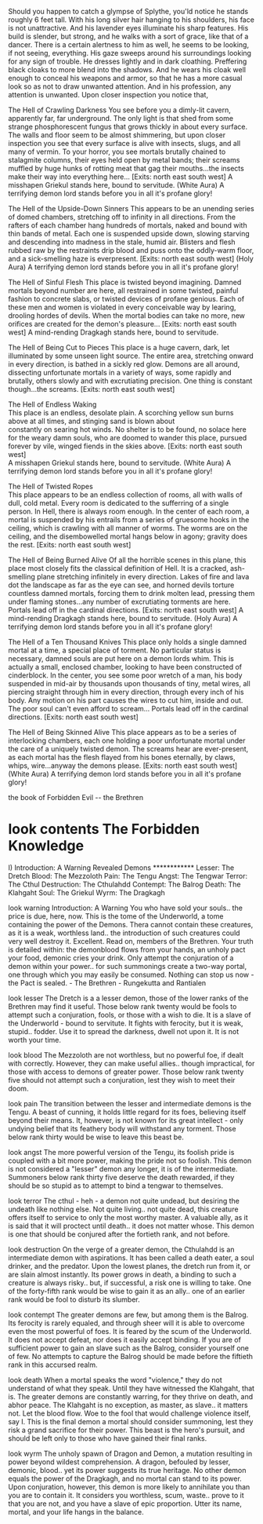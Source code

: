 Should you happen to catch a glympse of Splythe, you'ld notice he stands 
roughly 6 feet tall. With his long silver hair hanging to his shoulders, his 
face is not unattractive. And his lavender eyes illuminate his sharp features.
   His build is slender, but strong, and he walks with a sort of grace,
like that of a dancer. There is a certain alertness to him as well, he seems to
be looking, if not seeing, everything. His gaze sweeps around his surroundings
looking for any sign of trouble.
   He dresses lightly and in dark cloathing. Preffering black cloaks to more
blend into the shadows. And he wears his cloak well enough to conceal his 
weapons and armor, so that he has a more casual look so as not to draw 
unwanted attention.
And in his profession, any attention is unwanted.
Upon closer inspection you notice that,

The Hell of Crawling Darkness
  You see before you a dimly-lit cavern, apparently far, far 
underground. The only light is that shed from some strange
phosphorescent fungus that grows thickly in about every surface.
The walls and floor seem to be almost shimmering, but upon closer
inspection you see that every surface is alive with insects, slugs,
and all many of vermin. To your horror, you see mortals brutally
chained to stalagmite columns, their eyes held open by metal bands;
their screams muffled by huge hunks of rotting meat that gag their
mouths...the insects make their way into everything here...
[Exits: north east south west]
A misshapen Griekul stands here, bound to servitude.
(White Aura) A terrifying demon lord stands before you in all it's profane glory!

The Hell of the Upside-Down Sinners
  This appears to be an unending series of domed chambers, stretching
off to infinity in all directions. From the rafters of each chamber
hang hundreds of mortals, naked and bound with thin bands of
metal. Each one is suspended upside down, slowing starving and 
descending into madness in the stale, humid air.  Blisters and 
flesh rubbed raw by the restraints drip blood and puss onto
the oddly-warm floor, and a sick-smelling haze is everpresent.
[Exits: north east south west]
(Holy Aura) A terrifying demon lord stands before you in all it's profane glory!

The Hell of Sinful Flesh
  This place is twisted beyond imagining. Damned mortals beyond
number are here, all restrained in some twisted, painful fashion to
concrete slabs, or twisted devices of profane genious. Each of these
men and women is violated in every conceivable way by learing, drooling
hordes of devils. When the mortal bodies can take no more, new
orifices are created for the demon's pleasure...
[Exits: north east south west]
A mind-rending Dragkagh stands here, bound to servitude.

The Hell of Being Cut to Pieces
  This place is a huge cavern, dark, let illuminated by some unseen
light source. The entire area, stretching onward in every direction,
is bathed in a sickly red glow. Demons are all around, dissecting
unfortunate mortals in a variety of ways, some rapidly and brutally,
others slowly and with excrutiating precision. One thing is constant
though...the screams.
[Exits: north east south west]

The Hell of Endless Waking                                        
  This place is an endless, desolate plain. A scorching yellow
sun burns above at all times, and stinging sand is blown about                  
constantly on searing hot winds. No shelter is to be found, no
solace 
here for the weary damn souls, who are doomed to wander this
place, pursued forever by vile, winged fiends in the skies above. 
[Exits: north east south west]                                              
A misshapen Griekul stands here, bound to servitude.
(White Aura) A terrifying demon lord stands before you in all it's profane glory!

The Hell of Twisted Ropes     
  This place appears to be an endless collection of rooms, all
with walls of dull, cold metal. Every room is dedicated to the
sufferring of a single person. In Hell, there is always room
enough. In the center of each room, a mortal is suspended by
his entrails from a series of gruesome hooks in the ceiling, which
is crawling with all manner of worms. The worms are on the ceiling, 
and the disembowelled mortal hangs below in agony; gravity
does the rest. 
[Exits: north east south west] 

The Hell of Being Burned Alive
  Of all the horrible scenes in this plane, this place most closely
fits the classical definition of Hell. It is a cracked, ash-smelling
plane stretching infinitely in every direction. Lakes of fire
and lava dot the landscape as far as the eye can see, and horned
devils torture countless damned mortals, forcing them to drink molten
lead, pressing them under flaming stones...any number of excrutiating
torments are here.
Portals lead off in the cardinal directions. 
[Exits: north east south west]
A mind-rending Dragkagh stands here, bound to servitude.
(Holy Aura) A terrifying demon lord stands before you in all it's profane glory!

The Hell of a Ten Thousand Knives
  This place only holds a single damned mortal at a time, a special
place of torment. No particular status is necessary, damned souls
are put here on a demon lords whim. This is actually a small,
enclosed chamber, looking to have been constructed of cinderblock.
In the center, you see some poor wretch of a man, his body suspended
in mid-air by thousands upon thousands of tiny, metal wires, all piercing
straight through him in every direction, through every inch of his body.
Any motion on his part causes the wires to cut him, inside and out. The
poor soul can't even afford to scream...
Portals lead off in the cardinal directions.
[Exits: north east south west]

The Hell of Being Skinned Alive
  This place appears as to be a series of interlocking chambers,
each one holding a poor unfortunate mortal under the care of
a uniquely twisted demon. The screams hear are ever-present,
as each mortal has the flesh flayed from his bones eternally,
by claws, whips, wire...anyway the demons please.
[Exits: north east south west]
(White Aura) A terrifying demon lord stands before you in all it's profane glory!

the book of Forbidden Evil -- the Brethren

look contents
The Forbidden Knowledge
  ==================
I)      Introduction: A Warning
         Revealed Demons
          ************
Lesser:         The Dretch
Blood:          The Mezzoloth
Pain:           The Tengu
Angst:          The Tengwar
Terror:         The Cthul
Destruction:    The Cthulahdd
Contempt:       The Balrog
Death:          The Klahgaht
Soul:           The Griekul
Wyrm:           The Dragkagh

look warning
Introduction: A Warning
You who have sold your souls.. the price is due, here, now.
This is the tome of the Underworld, a tome containing the power
of the Demons. Thera cannot contain these creatures, as it is
a weak, worthless land.. the introduction of such creatures could
very well destroy it.
Excellent.
Read on, members of the Brethren. Your truth is detailed within:
the demonblood flows from your hands, an unholy pact your food,
demonic cries your drink. Only attempt the conjuration of a demon
within your power.. for such summonings create a two-way portal,
one through which you may easily be consumed.
Nothing can stop us now - the Pact is sealed.
                    - The Brethren -
                Rungekutta and Rantialen

look lesser
The Dretch is a a lesser demon, those of the lower ranks of the
Brethren may find it useful. Those below rank twenty would be
fools to attempt such a conjuration, fools, or those with a wish
to die.
It is a slave of the Underworld - bound to servitute. It fights
with ferocity, but it is weak, stupid.. fodder. Use it to spread
the darkness, dwell not upon it. It is not worth your time.

look blood
The Mezzoloth are not worthless, but no powerful foe, if dealt
with correctly. However, they can make useful allies.. though
impractical, for those with access to demons of greater power.
Those below rank twenty five should not attempt such a
conjuration, lest they wish to meet their doom.

look pain
The transition between the lesser and intermediate demons is
the Tengu. A beast of cunning, it holds little regard for its
foes, believing itself beyond their means. It, however, is not
known for its great intellect - only undying belief that its
feathery body will withstand any torment.
Those below rank thirty would be wise to leave this beast be.

look angst
The more powerful version of the Tengu, its foolish pride is
coupled with a bit more power, making the pride not so foolish.
This demon is not considered a "lesser" demon any longer, it
is of the intermediate. Summoners below rank thirty five deserve
the death rewarded, if they should be so stupid as to attempt
to bind a tengwar to themselves.

look terror
The cthul - heh - a demon not quite undead, but desiring the
undeath like nothing else. Not quite living.. not quite dead,
this creature offers itself to service to only the most worthy
master. A valuable ally, as it is said that it will proctect
until death.. it does not matter whose. This demon is one that
should be conjured after the fortieth rank, and not before.

look destruction
On the verge of a greater demon, the Cthulahdd is an intermediate
demon with aspirations. It has been called a death eater, a soul
drinker, and the predator. Upon the lowest planes, the dretch
run from it, or are slain almost instantly. Its power grows in
death, a binding to such a creature is always risky.. but, if
successful, a risk one is willing to take. One of the forty-fifth
rank would be wise to gain it as an ally.. one of an earlier rank
would be fool to disturb its slumber.

look contempt
The greater demons are few, but among them is the Balrog.
Its ferocity is rarely equaled, and through sheer will it is
able to overcome even the most powerful of foes. It is feared
by the scum of the Underworld. It does not accept defeat, nor
does it easily accept binding. If you are of sufficient power to
gain an slave such as the Balrog, consider yourself one of few.
No attempts to capture the Balrog should be made before the
fiftieth rank in this accursed realm.

look death
When a mortal speaks the word "violence," they do not understand
of what they speak. Until they have witnessed the Klahgaht, that is.
The greater demons are constantly warring, for they thrive on death,
and abhor peace. The Klahgaht is no exception, as master, as slave..
it matters not. Let the blood flow.
Woe to the fool that would challenge violence itself, say I. This is
the final demon a mortal should consider summoning, lest they risk
a grand sacrifice for their power. This beast is the hero's pursuit,
and should be left only to those who have gained their final ranks.

look wyrm
The unholy spawn of Dragon and Demon, a mutation resulting in power
beyond wildest comprehension. A dragon, befouled by lesser, demonic,
blood.. yet its power suggests its true heritage. No other demon equals
the power of the Dragkagh, and no mortal can stand to its power.
Upon conjuration, however, this demon is more likely to annihilate you
than you are to contain it. It considers you worthless, scum, waste..
prove to it that you are not, and you have a slave of epic proportion.
Utter its name, mortal, and your life hangs in the balance.

